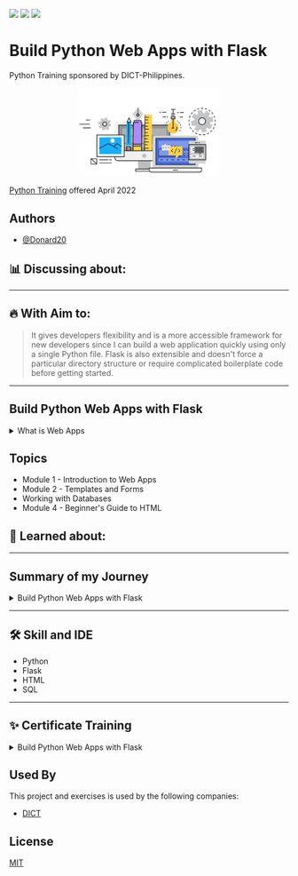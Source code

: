 <a href="https://github.com/Donard20" target="_blank"><img src="https://img.shields.io/badge/View-My%20Profile-informational?style=for-the-badge&logo=github"></a>   <a href="https://github.com/Donard20?tab=repositories" target="_blank"><img src="https://img.shields.io/badge/View-My%20Repositories-yellow?style=for-the-badge&logo=github"></a>   <a href="https://www.linkedin.com/in/engrnard/" target="_blank"><img src="https://img.shields.io/badge/View-LinkedIn-green?style=social&logo=linkedin"></a>
# Build Python Web Apps with Flask

Python Training sponsored by DICT-Philippines.

<p align="center"><img src="https://github.com/Donard20/Build-Python-Web-Apps-with-Flask-DICT/blob/main/IMG/home-gif.gif" width=50% height=50%>

[Python Training](https://www.noypigeeks.com/government/dict-python-programming-courses/) offered April 2022


## Authors

- [@Donard20](https://github.com/Donard20)

## 📊 Discussing about:
<!-- - [x] Introduction to Data Visualization
- [x] Data Visualization Python
- [x] Visualizing Real-World Data
 -->
   
---
   
   
## 🔥 With Aim to:
  >  It gives developers flexibility and is a more accessible framework for new developers since I can build a web application quickly using only a single Python file. Flask is also extensible and doesn't force a particular directory structure or require complicated boilerplate code before getting started.
   
---

## Build Python Web Apps with Flask
   <details>
  <summary>
  What is Web Apps
  </summary>
  <p align="center">
  <img src="https://github.com/Donard20/Build-Python-Web-Apps-with-Flask-DICT/blob/main/IMG/intro/1.png" width=50% height=50%>
     <img src="https://github.com/Donard20/Build-Python-Web-Apps-with-Flask-DICT/blob/main/IMG/intro/1_1.png" width=50% height=50%>
     <img src="https://github.com/Donard20/Build-Python-Web-Apps-with-Flask-DICT/blob/main/IMG/intro/2.png" width=50% height=50%>
     <img src="https://github.com/Donard20/Build-Python-Web-Apps-with-Flask-DICT/blob/main/IMG/intro/2_1.png" width=50% height=50%>
     <img src="https://github.com/Donard20/Build-Python-Web-Apps-with-Flask-DICT/blob/main/IMG/intro/3.png" width=50% height=50%>
     <img src="https://github.com/Donard20/Build-Python-Web-Apps-with-Flask-DICT/blob/main/IMG/intro/3_1.png" width=50% height=50%>
     <img src="https://github.com/Donard20/Build-Python-Web-Apps-with-Flask-DICT/blob/main/IMG/intro/4.png" width=50% height=50%>
     <img src="https://github.com/Donard20/Build-Python-Web-Apps-with-Flask-DICT/blob/main/IMG/intro/4_1.png" width=50% height=50%>
     <img src="https://github.com/Donard20/Build-Python-Web-Apps-with-Flask-DICT/blob/main/IMG/intro/5.png" width=50% height=50%>
     <img src="https://github.com/Donard20/Build-Python-Web-Apps-with-Flask-DICT/blob/main/IMG/intro/5_1.png" width=50% height=50%>
     <img src="https://github.com/Donard20/Build-Python-Web-Apps-with-Flask-DICT/blob/main/IMG/intro/6.png" width=50% height=50%>
     <img src="https://github.com/Donard20/Build-Python-Web-Apps-with-Flask-DICT/blob/main/IMG/intro/6_1.png" width=50% height=50%>
     <img src="https://github.com/Donard20/Build-Python-Web-Apps-with-Flask-DICT/blob/main/IMG/intro/7.png" width=50% height=50%>
     <img src="https://github.com/Donard20/Build-Python-Web-Apps-with-Flask-DICT/blob/main/IMG/intro/7_1.png" width=50% height=50%>
     <img src="https://github.com/Donard20/Build-Python-Web-Apps-with-Flask-DICT/blob/main/IMG/intro/8.png" width=50% height=50%>
     <img src="https://github.com/Donard20/Build-Python-Web-Apps-with-Flask-DICT/blob/main/IMG/intro/9.png" width=50% height=50%>
     <img src="https://github.com/Donard20/Build-Python-Web-Apps-with-Flask-DICT/blob/main/IMG/intro/10.png" width=50% height=50%>
     <img src="https://github.com/Donard20/Build-Python-Web-Apps-with-Flask-DICT/blob/main/IMG/intro/11.png" width=50% height=50%>
     <img src="https://github.com/Donard20/Build-Python-Web-Apps-with-Flask-DICT/blob/main/IMG/intro/11_1.png" width=50% height=50%>

  </details>

## Topics

 - Module 1 - Introduction to Web Apps
 - Module 2 - Templates and Forms
 - Working with Databases
 - Module 4 - Beginner's Guide to HTML

 
## 📙 Learned about:

<!-- - [x] Data Analysis method
- [x] Review of function, arrays and list in jupyternotebook using python
- [x] Data Handling in Python 
   - [x] Series() -create a series passing by list
   - [x] DataFrame() -data framing 
   - [x] read_csv() -reading a data from local machine
   - [x] info() - get the information of data and data types
   - [x] head() - display first 5 rows of data
   - [x] tail() - display last 5 rows of data
   - [x] shape() - display the shape, number of columns and rows
- [x] Working with DataFrame 
   - [x] dropna(), isnull, and isna() nethods - for null vaues in data
   - [x] describe() method - information of dataframe 
   - [x] simple filtering with conditionals
   - [x] arranging with sort_values
   - [x] aggregate method
- [x] Analyze the Data
   - [x] Clean the Data
   - [x] Applied the methods learned from the previous lesson/s
   - [x] fillna() method - to fill null values into non null
   - [x] to_datetime() method - to convert object into date data type
   - [x] astype method() - to convert a object into string readable -->

---
   
## Summary of my Journey
   <details>
  <summary>
  Build Python Web Apps with Flask
  </summary>
  <p align="center">
  <img src="https://github.com/Donard20/Build-Python-Web-Apps-with-Flask-DICT/blob/main/IMG/summary/1.png" width=50% height=50%>
     <img src="https://github.com/Donard20/Build-Python-Web-Apps-with-Flask-DICT/blob/main/IMG/summary/2.png" width=50% height=50%>


  </details>

---

## 🛠 Skill and IDE

 - Python
 - Flask
 - HTML
 - SQL

---
   
## ✨ Certificate Training

  <details>
  <summary>
  Build Python Web Apps with Flask
  </summary>
   <p align="center">
   <a href="https://courses.buri.io/view/user/certificate/cc81e414-7392-4a4d-bb0d-265153a984f0/pdf" target="_blank"><img src="https://img.shields.io/badge/View-My%20Certificate-purple?style=for-the-badge&logo=github"></a>


 </details>


 </details>

## Used By

This project and exercises is used by the following companies:

- [DICT](https://dict.gov.ph/)



## License

[MIT](https://choosealicense.com/licenses/mit/)

